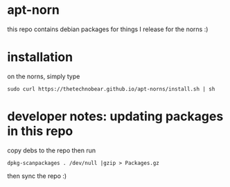 # apt-norn

this repo contains debian packages for things I release for the norns :) 


# installation

on the norns, simply type

```
sudo curl https://thetechnobear.github.io/apt-norns/install.sh | sh
```





# developer notes: updating packages in this repo
copy debs to the repo then run
```
dpkg-scanpackages . /dev/null |gzip > Packages.gz
```

then sync the repo :) 
